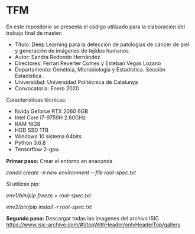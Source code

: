 # TFM

En este repositorio se presenta el código utilizado para la elaboración del trabajo final de master:

- Título: Deep Learning para la detección de patologías de cáncer de piel y generación de imágenes de tejidos humanos
- Autor: Sandra Redondo Hernández
- Directores: Ferran Reverter Comes y Esteban Vegas Lozano
- Departamento: Genética, Microbiología y Estadística. Sección Estadística.
- Universidad: Universidad Politécnica de Catalunya
- Convocatoria: Enero 2020

Características técnicas:

-	Nvida Geforce RTX 2060 6GB
-	Intel Core i7-9759H 2.60GHz
-	RAM 16GB
-	HDD SSD 1TB
-	Windows 10 sistema 64bits
-	Python 3.6.8
-	Tensorﬂow 2-gpu

<b>Primer paso:</b> Crear el entorno en anaconda

<i>conda create -n new environment --file root-spec.txt</i>

Si utilizas pip:

<i>env1/bin/pip freeze > root-spec.txt</i>

<i>env2/bin/pip install -r root-spec.txt</i>

<b>Segundo paso:</b> Descargar todas las imagenes del archivo ISIC https://www.isic-archive.com/#!/topWithHeader/onlyHeaderTop/gallery
